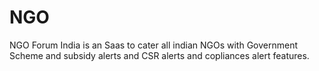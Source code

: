 # NGO
NGO Forum India is an Saas to cater all indian NGOs with Government Scheme and subsidy alerts and CSR alerts and copliances alert features.
